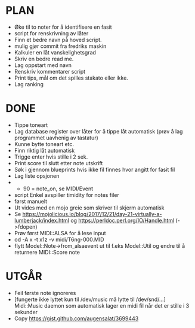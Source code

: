 PLAN
====
* Øke til to noter for å identifisere en fasit
* script for renskrivning av låter
* Finn et bedre navn på hoved script.
* mulig gjør commit fra fredriks maskin
* Kalkuler en låt vanskelighetsgrad
* Skriv en bedre read me.
* Lag oppstart med navn
* Renskriv kommentarer script
* Print tips, mål om det spilles stakato eller ikke.
* Lag ranking

DONE
====
* Tippe toneart
* Lag database register over låter for å tippe låt automatisk
	(prøv å lag programmet uavhenig av tastatur)
* Kunne bytte toneart etc.
* Finn riktig låt automatisk
* Trigge enter hvis stille i 2 sek.
* Print score til slutt etter note utskrift
* Søk i gjennom blueprints hvis ikke fil finnes hvor angitt for fasit fil
* Lag liste opsjonen
* * 90 = note_on, se MIDI/Event
* script Enkel avspiller timidity for notes filer
* først manuelt
* Ut vides med en mojo greie som skriver til skjerm automatisk
* Se https://mojolicious.io/blog/2017/12/21/day-21-virtually-a-lumberjack/index.html og https://perldoc.perl.org/IO/Handle.html (->fdopen)
* Prøv først MIDI::ALSA for å lese input
* od -A x -t x1z -v midi/T6ng-000.MID
* flytt Model::Note->from_alsaevent ut til f.eks Model::Util og endre til å returnere MIDI::Score note

UTGÅR
=====
* Feil første note ignoreres
* [fungerte ikke lyttet kun til /dev/music må lytte til /dev/snd/...] Midi::Music daemon som automatisk lager en midi fil når det er stille i 3 sekunder
* Copy https://gist.github.com/augensalat/3699443
